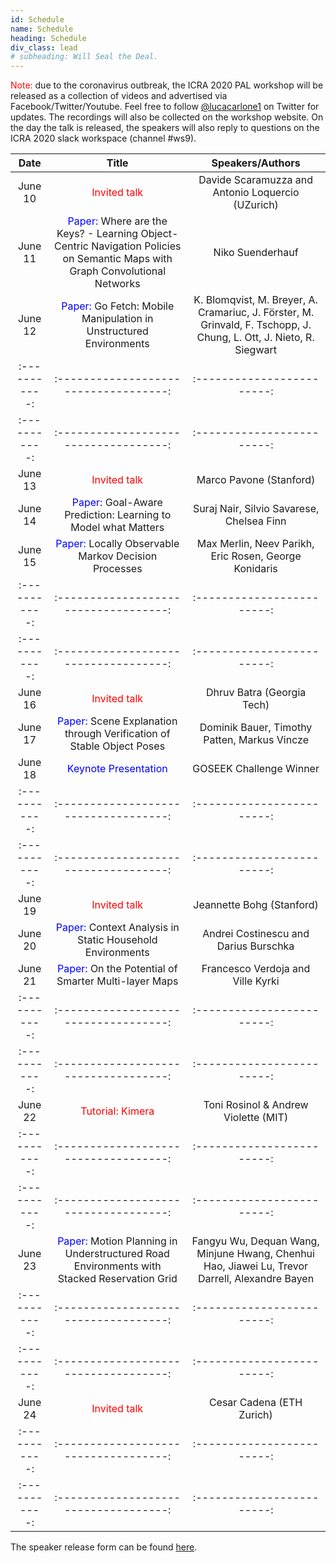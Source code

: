 ```yaml
---
id: Schedule
name: Schedule
heading: Schedule
div_class: lead
# subheading: Will Seal the Deal.
---
```

<font color="red"> Note:</font>  due to the coronavirus outbreak, the ICRA 2020 PAL workshop will be released as a collection of videos and advertised via Facebook/Twitter/Youtube. Feel free to follow <a href="https://twitter.com/lucacarlone1">@lucacarlone1</a> on Twitter for updates. The recordings will also be collected on the workshop website. On the day the talk is released, the speakers will also reply to questions on the ICRA 2020 slack workspace (channel #ws9).


| Date   |      Title      |  Speakers/Authors |   
|:-----------:|:-----------------------------------:|:------------------------:|
June 10 | <font color="red"> Invited talk </font>    							      | Davide Scaramuzza and Antonio Loquercio (UZurich) | 
June 11 | <font color="blue"> Paper: </font> Where are the Keys? - Learning Object-Centric Navigation Policies on Semantic Maps with Graph Convolutional Networks     							                          | Niko Suenderhauf   |
June 12 | <font color="blue"> Paper: </font> Go Fetch: Mobile Manipulation in Unstructured Environments   | K. Blomqvist, M. Breyer, A. Cramariuc, J. Förster, M. Grinvald, F. Tschopp, J. Chung, L. Ott, J. Nieto, R. Siegwart  |
|:-----------:|:-----------------------------------:|:------------------------:|
|:-----------:|:-----------------------------------:|:------------------------:|
June 13 | <font color="red"> Invited talk </font>                         | Marco Pavone (Stanford) |
June 14 | <font color="blue"> Paper: </font> Goal-Aware Prediction: Learning to Model what Matters   | Suraj Nair, Silvio Savarese, Chelsea Finn |
June 15 | <font color="blue"> Paper: </font> Locally Observable Markov Decision Processes  | Max Merlin, Neev Parikh, Eric Rosen, George Konidaris |
|:-----------:|:-----------------------------------:|:------------------------:|
|:-----------:|:-----------------------------------:|:------------------------:|
June 16 | <font color="red"> Invited talk </font>                         | Dhruv Batra (Georgia Tech) |
June 17 | <font color="blue"> Paper: </font>  Scene Explanation through Verification of Stable Object Poses  |  Dominik Bauer, Timothy Patten, Markus Vincze |
June 18 | <font color="blue"> Keynote Presentation </font>  | GOSEEK Challenge Winner  |
|:-----------:|:-----------------------------------:|:------------------------:|
|:-----------:|:-----------------------------------:|:------------------------:|
June 19 | <font color="red"> Invited talk </font>                         | Jeannette Bohg  (Stanford)| 
June 20 | <font color="blue"> Paper: </font> Context Analysis in Static Household Environments   | Andrei Costinescu and Darius Burschka  | 
June 21 | <font color="blue"> Paper: </font>  On the Potential of Smarter Multi-layer Maps   |  Francesco Verdoja and Ville Kyrki  |
|:-----------:|:-----------------------------------:|:------------------------:|
|:-----------:|:-----------------------------------:|:------------------------:|
June 22 | <font color="red"> Tutorial: Kimera </font>                         | Toni Rosinol & Andrew Violette (MIT)|
|:-----------:|:-----------------------------------:|:------------------------:|
|:-----------:|:-----------------------------------:|:------------------------:|
June 23 | <font color="blue"> Paper: </font> Motion Planning in Understructured Road Environments with Stacked Reservation Grid  | Fangyu Wu, Dequan Wang, Minjune Hwang, Chenhui Hao, Jiawei Lu, Trevor Darrell, Alexandre Bayen  |
|:-----------:|:-----------------------------------:|:------------------------:|
|:-----------:|:-----------------------------------:|:------------------------:|
June 24 | <font color="red"> Invited talk </font>                         | Cesar Cadena (ETH Zurich)|
|:-----------:|:-----------------------------------:|:------------------------:|
|:-----------:|:-----------------------------------:|:------------------------:|

The speaker release form can be found <a href="https://www.dropbox.com/s/qbep5bi10wo2eew/PALSpeakerReleaseForm.pdf?dl=0">here</a>.





